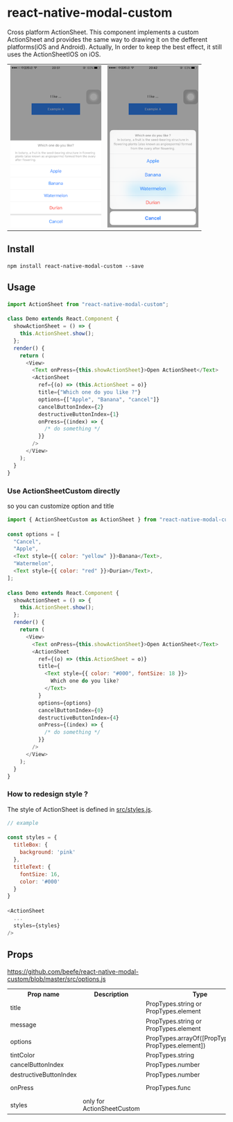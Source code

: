 # react-native-modal-custom

Cross platform ActionSheet. This component implements a custom ActionSheet and provides the same way to drawing it on the defferent platforms(iOS and Android). Actually, In order to keep the best effect, it still uses the ActionSheetIOS on iOS.

<table>
  <tbody>
    <tr>
      <td align="center" valign="top">
        <img width="210" src="./docs/ios-custom.png">
      </td>
      <td align="center" valign="top">
        <img width="210" src="./docs/ios-native.png">
      </td>
    </tr>
  </tbody>
</table>

## Install

```
npm install react-native-modal-custom --save
```

## Usage

```js
import ActionSheet from "react-native-modal-custom";

class Demo extends React.Component {
  showActionSheet = () => {
    this.ActionSheet.show();
  };
  render() {
    return (
      <View>
        <Text onPress={this.showActionSheet}>Open ActionSheet</Text>
        <ActionSheet
          ref={(o) => (this.ActionSheet = o)}
          title={"Which one do you like ?"}
          options={["Apple", "Banana", "cancel"]}
          cancelButtonIndex={2}
          destructiveButtonIndex={1}
          onPress={(index) => {
            /* do something */
          }}
        />
      </View>
    );
  }
}
```

### Use ActionSheetCustom directly

so you can customize option and title

```js
import { ActionSheetCustom as ActionSheet } from "react-native-modal-custom";

const options = [
  "Cancel",
  "Apple",
  <Text style={{ color: "yellow" }}>Banana</Text>,
  "Watermelon",
  <Text style={{ color: "red" }}>Durian</Text>,
];

class Demo extends React.Component {
  showActionSheet = () => {
    this.ActionSheet.show();
  };
  render() {
    return (
      <View>
        <Text onPress={this.showActionSheet}>Open ActionSheet</Text>
        <ActionSheet
          ref={(o) => (this.ActionSheet = o)}
          title={
            <Text style={{ color: "#000", fontSize: 18 }}>
              Which one do you like?
            </Text>
          }
          options={options}
          cancelButtonIndex={0}
          destructiveButtonIndex={4}
          onPress={(index) => {
            /* do something */
          }}
        />
      </View>
    );
  }
}
```

### How to redesign style ?

The style of ActionSheet is defined in [src/styles.js](https://github.com/vnphu/react-native-modal-custom/blob/master/src/styles.js).

```javascript
// example

const styles = {
  titleBox: {
    background: 'pink'
  },
  titleText: {
    fontSize: 16,
    color: '#000'
  }
}

<ActionSheet
  ...
  styles={styles}
/>
```

## Props

https://github.com/beefe/react-native-modal-custom/blob/master/src/options.js

<table>
    <tr>
        <th>Prop name</th>
        <th>Description</th>
        <th>Type</th>
        <th>Default</th>
    </tr>
    <tr>
        <td>title</td>
        <td></td>
        <td>PropTypes.string or PropTypes.element</td>
        <td></td>
    </tr>
    <tr>
        <td>message</td>
        <td></td>
        <td>PropTypes.string or PropTypes.element</td>
        <td></td>
    </tr>
    <tr>
        <td>options</td>
        <td></td>
        <td>PropTypes.arrayOf([PropTypes.string, PropTypes.element])</td>
        <td></td>
    </tr>
    <tr>
        <td>tintColor</td>
        <td></td>
        <td>PropTypes.string</td>
        <td></td>
    </tr>
    <tr>
        <td>cancelButtonIndex</td>
        <td></td>
        <td>PropTypes.number</td>
        <td></td>
    </tr>
    <tr>
        <td>destructiveButtonIndex</td>
        <td></td>
        <td>PropTypes.number</td>
        <td></td>
    </tr>
    <tr>
        <td>onPress</td>
        <td></td>
        <td>PropTypes.func</td>
        <td>(index) => {}</td>
    </tr>
    <tr>
        <td>styles</td>
        <td>only for ActionSheetCustom</td>
        <td></td>
        <td>{}</td>
    </tr>
</table>
